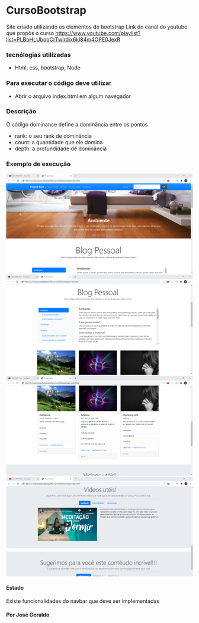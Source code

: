 # CursoBootstrap
Site criado utilizando os elementos do bootstrap 
Link do canal do youtube que propôs o curso 
https://www.youtube.com/playlist?list=PLBbHLUbqqCrTwIrdix6kl84m4OPE0JexR

### tecnólogias utilizadas 
* Html, css, bootstrap, Node
### Para executar o código deve utilizar 
* Abrir o arquivo index.html em algum navegador

### Descrição
O código dominance define a dominância entre os pontos
* rank: o seu rank de dominância
* count: a quantidade que ele domina 
* depth: a profundidade de dominância

### Exemplo de execução
![](img%20curs%20bootstrap/imgCursoBootstrap1.png)
![](img%20curs%20bootstrap/imgCursoBootstrap2.png)
![](img%20curs%20bootstrap/imgCursoBootstrap3.png)
![](img%20curs%20bootstrap/imgCursoBootstrap4.png)

#### Estado
Existe funcionalidades do navbar que deve ser implementadas

#### Por José Geraldo
